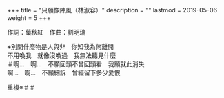 +++
title = "只願像陣風（林淑容）"
description = ""
lastmod = 2019-05-06
weight = 5
+++

作詞：葉秋紅　作曲：劉明瑞

※別問什麼物是人與非　你知我為何離開  
不用喚我　就像沒喚過　我無法聽見什麼  
＃啊…　啊…　不願回頭不曾回頭看　我願就此消失  
啊…　啊…　不願細訴　曾經留下多少愛恨  

重複※＃＃